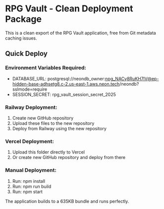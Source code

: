# RPG Vault - Clean Deployment Package

This is a clean export of the RPG Vault application, free from Git metadata caching issues.

## Quick Deploy

### Environment Variables Required:
- DATABASE_URL: postgresql://neondb_owner:npg_NACy8RuKH7lV@ep-hidden-base-adhsetg8.c-2.us-east-1.aws.neon.tech/neondb?sslmode=require
- SESSION_SECRET: rpg_vault_session_secret_2025

### Railway Deployment:
1. Create new GitHub repository
2. Upload these files to the new repository
3. Deploy from Railway using the new repository

### Vercel Deployment:
1. Upload this folder directly to Vercel
2. Or create new GitHub repository and deploy from there

### Manual Deployment:
1. Run: npm install
2. Run: npm run build
3. Run: npm start

The application builds to a 635KB bundle and runs perfectly.
